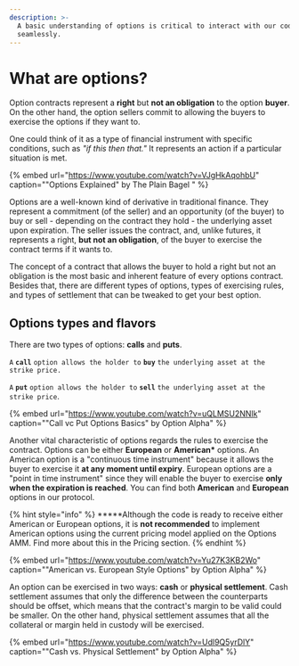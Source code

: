 ```yaml
---
description: >-
  A basic understanding of options is critical to interact with our code
  seamlessly.
---
```


# What are options?

Option contracts represent a **right** but **not an obligation** to the option **buyer**. On the other hand, the option sellers commit to allowing the buyers to exercise the options if they want to.

One could think of it as a type of financial instrument with specific conditions, such as _"if this then that."_ It represents an action if a particular situation is met.

{% embed url="https://www.youtube.com/watch?v=VJgHkAqohbU" caption="\"Options Explained\" by The Plain Bagel " %}

Options are a well-known kind of derivative in traditional finance. They represent a commitment \(of the seller\) and an opportunity \(of the buyer\) to buy or sell - depending on the contract they hold - the underlying asset upon expiration. The seller issues the contract, and, unlike futures, it represents a right, **but not an obligation**, of the buyer to exercise the contract terms if it wants to.

The concept of a contract that allows the buyer to hold a right but not an obligation is the most basic and inherent feature of every options contract. Besides that, there are different types of options, types of exercising rules, and types of settlement that can be tweaked to get your best option.

## Options types and flavors

There are two types of options: **calls** and **puts**.

`A` **`call`** `option allows the holder to` **`buy`** `the underlying asset at the strike price.`

`A` **`put`** `option allows the holder to` **`sell`** `the underlying asset at the strike price`.

{% embed url="https://www.youtube.com/watch?v=uQLMSU2NNlk" caption="\"Call vc Put Options Basics\" by Option Alpha" %}

Another vital characteristic of options regards the rules to exercise the contract. Options can be either **European** or **American\*** options. An American option is a "continuous time instrument" because it allows the buyer to exercise it **at any moment until expiry**. European options are a "point in time instrument" since they will enable the buyer to exercise **only when the expiration is reached**. You can find both **American** and **European** options in our protocol. 

{% hint style="info" %}
**\***Although the code is ready to receive either American or European options, it is **not recommended** to implement American options using the current pricing model applied on the Options AMM. Find more about this in the Pricing section. 
{% endhint %}

{% embed url="https://www.youtube.com/watch?v=Yu27K3KB2Wo" caption="\"American vs. European Style Options\" by Option Alpha" %}

An option can be exercised in two ways: **cash** or **physical settlement**. Cash settlement assumes that only the difference between the counterparts should be offset, which means that the contract's margin to be valid could be smaller. On the other hand, physical settlement assumes that all the collateral or margin held in custody will be exercised.

{% embed url="https://www.youtube.com/watch?v=Udl9Q5yrDlY" caption="\"Cash vs. Physical Settlement\" by Option Alpha" %}

